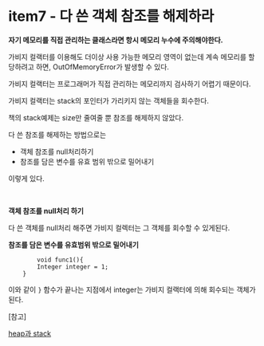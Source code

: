 # item7 - 다 쓴 객체 참조를 해제하라

**자기 메모리를 직접 관리하는 클래스라면 항시 메모리 누수에 주의해야한다.**

가비지 컬랙터를 이용해도 더이상 사용 가능한 메모리 영역이 없는데 계속 메모리를 할당하려고 하면, OutOfMemoryError가 발생할 수 있다.

가비지 컬랙터는 프로그래머가 직접 관리하는 메모리까지 검사하기 어렵기 때문이다.

가비지 컬랙터는 stack의 포인터가 가리키지 않는 객체들을 회수한다.

책의 stack예제는 size만 줄여줄 뿐 참조를 해제하지 않았다.

다 쓴 참조를 해제하는 방법으로는

* 객체 참조를 null처리하기
* 참조를 담은 변수를 유효 범위 밖으로 밀어내기

이렇게 있다.



</br>

**객체 참조를 null처리 하기**

다 쓴 객체를 null처리 해주면 가비지 컬렉터는 그 객체를 회수할 수 있게된다.



**참조를 담은 변수를 유효범위 밖으로 밀어내기**

```
		void func1(){
        Integer integer = 1;
    }
```

이와 같이 `}` 함수가 끝나는 지점에서 integer는 가비지 컬랙터에 의해 회수되는 객체가 된다.



[참고]

[heap과 stack](<https://yaboong.github.io/java/2018/05/26/java-memory-management/>)